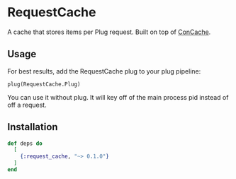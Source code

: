 # RequestCache

A cache that stores items per Plug request. Built on top of [ConCache](https://github.com/sasa1977/con_cache).

## Usage

For best results, add the RequestCache plug to your plug pipeline:

```
plug(RequestCache.Plug)

```

You can use it without plug. It will key off of the main
process pid instead of off a request.

## Installation

```elixir
def deps do
  [
    {:request_cache, "~> 0.1.0"}
  ]
end
```
